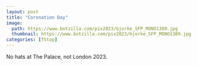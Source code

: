 ```yaml
---
layout: post
title: "Coronation Day"
image:
  path: https://www.botzilla.com/pix2023/bjorke_SFP_MONO1389.jpg
  thumbnail: https://www.botzilla.com/pix2023/bjorke_SFP_MONO1389.jpg
categories: [fStop]
---
```


No hats at The Palace, not London 2023.


